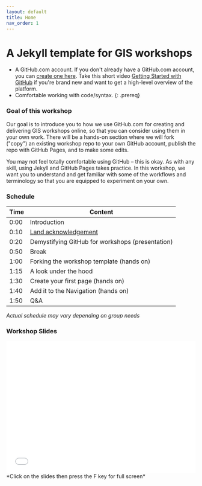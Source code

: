 ```yaml
---
layout: default
title: Home
nav_order: 1
---
```

# A Jekyll template for GIS workshops

- A GitHub.com account. If you don't already have a GitHub.com account, you can [create one here](https://github.com/join). Take this short video [Getting Started with GitHub](https://youtu.be/noZnOSpcjYY) if you're brand new and want to get a high-level overview of the platform.
- Comfortable working with code/syntax.
{: .prereq}

### Goal of this workshop

Our goal is to introduce you to how we use GitHub.com for creating and delivering GIS workshops online, so that you can consider using them in your own work. There will be a hands-on section where we will fork ("copy") an existing workshop repo to your own GitHub account, publish the repo with GitHub Pages, and to make some edits.

You may not feel totally comfortable using GitHub – this is okay. As with any skill, using Jekyll and GitHub Pages takes practice. In this workshop, we want you to understand and get familiar with some of the workflows and terminology so that you are equipped to experiment on your own.

### Schedule

| Time | Content
| --- | ---
| 0:00 | Introduction
| 0:10 | [Land acknowledgement](content/land-acknowledgement)
| 0:20 | Demystifying GitHub for workshops (presentation)
| 0:50 | Break
| 1:00 | Forking the workshop template (hands on)
| 1:15 | A look under the hood
| 1:30 | Create your first page (hands on)
| 1:40 | Add it to the Navigation (hands on)
| 1:50 | Q&A


_Actual schedule may vary depending on group needs_

### Workshop Slides


<iframe src="content/slides/waml_github2020" title="demo embedded slide deck" scrolling="no" frameborder="0" style="border: 0; height: 350px; width: 100%; left: 0; top: 0;">
Your browser does not support iframes.

</iframe> *Click on the slides then press the F key for full screen*
